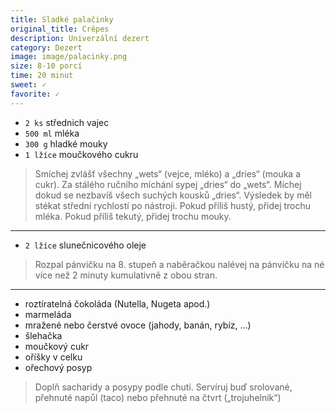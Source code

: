 ```yaml
---
title: Sladké palačinky
original_title: Crêpes
description: Univerzální dezert
category: Dezert
image: image/palacinky.png
size: 8-10 porcí
time: 20 minut
sweet: ✓
favorite: ✓
---
```


* `2 ks` střednich vajec
* `500 ml` mléka
* `300 g` hladké mouky
* `1 lžíce` moučkového cukru

> Smíchej zvlášť všechny „wets“ (vejce, mléko) a „dries“ (mouka a cukr). Za stálého ručního míchání sypej „dries“ do „wets“. Míchej dokud se nezbavíš všech suchých kousků „dries“.
> Výsledek by měl stékat střední rychlostí po nástroji. Pokud příliš hustý, přidej trochu mléka. Pokud příliš tekutý, přidej trochu mouky.

---

* `2 lžíce` slunečnicového oleje

> Rozpal pánvičku na 8. stupeň a naběračkou nalévej na pánvičku na né více než 2 minuty kumulativně z obou stran.

---

* roztíratelná čokoláda (Nutella, Nugeta apod.)
* marmeláda
* mražené nebo čerstvé ovoce (jahody, banán, rybíz, ...)
* šlehačka
* moučkový cukr
* oříšky v celku
* ořechový posyp

> Doplň sacharidy a posypy podle chuti. 
> Servíruj buď srolované, přehnuté napůl (taco) nebo přehnuté na čtvrt („trojuhelník“)
